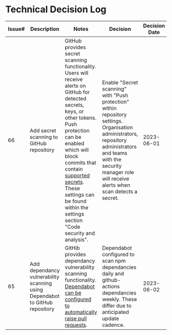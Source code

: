 # Technical Decision Log

| Issue# | Description | Notes | Decision | Decision Date | Further Information |
| ------ | ----------- | ----- | -------- | ------------- | ------------------- |
| 66 | Add secret scanning to GitHub repository | GitHub provides secret scanning functionality. Users will receive alerts on GitHub for detected secrets, keys, or other tokens. Push protection can be enabled which will block commits that contain [supported secrets](https://docs.github.com/en/code-security/secret-scanning/secret-scanning-patterns#supported-secrets). These settings can be found within the settings section "Code security and analysis". | Enable "Secret scanning" with "Push protection" within repository settings. Organisation administrators, repository administrators and teams with the security manager role will receive alerts when scan detects a secret. | 2023-06-01 | None |
| 65 | Add dependancy vulnerability scanning using Dependabot to GitHub repository | GitHib provides dependancy vulnerability scanning functionality. [Dependabot can be configured to automatically raise pull requests](https://docs.github.com/en/enterprise-cloud@latest/code-security/dependabot/dependabot-version-updates/configuring-dependabot-version-updates). | Dependabot configured to scan npm dependancies daily and github-actions dependancies weekly. These differ due to anticipated update cadence. | 2023-06-02 |  None |
